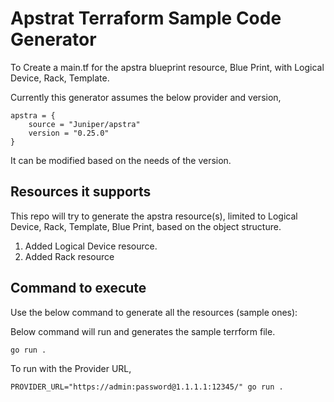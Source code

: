 # Apstrat Terraform Sample Code Generator 

To Create a main.tf for the apstra blueprint resource, Blue Print, with Logical Device, Rack, Template.

Currently this generator assumes the below provider and version,

```
apstra = {
	source = "Juniper/apstra"
	version = "0.25.0"
}
```
It can be modified based on the needs of the version.

## Resources it supports
This repo will try to generate the apstra resource(s), limited to Logical Device, Rack, Template, Blue Print, based on the object structure.

1. Added Logical Device resource.
2. Added Rack resource

## Command to execute 
Use the below command to generate all the resources (sample ones):

Below command will run and generates the sample terrform file.
```
go run .
```
To run with the Provider URL, 
```
PROVIDER_URL="https://admin:password@1.1.1.1:12345/" go run .
```
